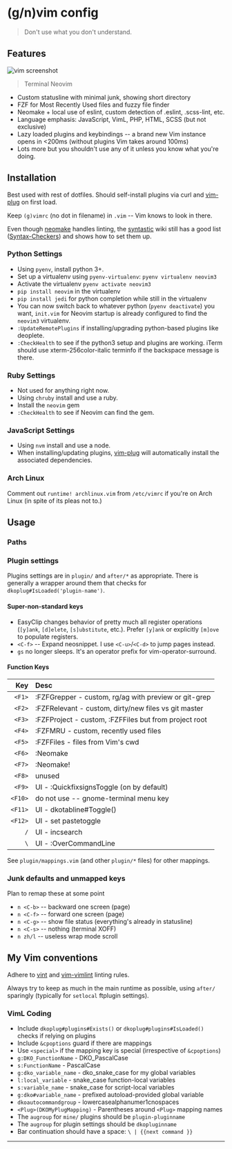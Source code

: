 # (g/n)vim config

> Don't use what you don't understand.

## Features

![vim screenshot][screenshot]
> Terminal Neovim

- Custom statusline with minimal junk, showing short directory
- FZF for Most Recently Used files and fuzzy file finder
- Neomake + local use of eslint, custom detection of .eslint, .scss-lint,
  etc.
- Language emphasis: JavaScript, VimL, PHP, HTML, SCSS (but not exclusive)
- Lazy loaded plugins and keybindings -- a brand new Vim instance opens in
  <200ms (without plugins Vim takes around 100ms)
- Lots more but you shouldn't use any of it unless you know what you're doing.

## Installation

Best used with rest of dotfiles. Should self-install plugins via curl and
[vim-plug] on first load.

Keep `(g)vimrc` (no dot in filename) in `.vim` -- Vim knows to look in there.

Even though [neomake] handles linting, the [syntastic] wiki still has a good
list ([Syntax-Checkers]) and shows how to set them up.

### Python Settings

- Using `pyenv`, install python 3+.
- Set up a virtualenv using `pyenv-virtualenv`: `pyenv virtualenv neovim3`
- Activate the virtualenv `pyenv activate neovim3`
- `pip install neovim` in the virtualenv
- `pip install jedi` for python completion while still in the virtualenv
- You can now switch back to whatever python (`pyenv deactivate`) you want,
  `init.vim` for Neovim startup is already configured to find the `neovim3`
  virtualenv.
- `:UpdateRemotePlugins` if installing/upgrading python-based plugins like
  deoplete.
- `:CheckHealth` to see if the python3 setup and plugins are working. iTerm
  should use xterm-256color-italic terminfo if the backspace message is there.

### Ruby Settings

- Not used for anything right now.
- Using `chruby` install and use a ruby.
- Install the `neovim` gem
- `:CheckHealth` to see if Neovim can find the gem.

### JavaScript Settings

- Using `nvm` install and use a node.
- When installing/updating plugins, [vim-plug] will automatically install the
  associated dependencies.

### Arch Linux

Comment out `runtime! archlinux.vim` from `/etc/vimrc` if you're on Arch Linux
(in spite of its pleas not to.)

## Usage

### Paths

### Plugin settings

Plugins settings are in `plugin/` and `after/*` as appropriate. There
is generally a wrapper around them that checks for
`dkoplug#IsLoaded('plugin-name')`.

#### Super-non-standard keys

- EasyClip changes behavior of pretty much all register operations (`[y]ank`,
  `[d]elete`, `[s]ubstitute`, etc.). Prefer `[y]ank` or explicitly `[m]ove` to
  populate registers.
- `<C-f>` -- Expand neosnippet. I use `<C-u>`/`<C-d>` to jump pages instead.
- `gs` no longer sleeps. It's an operator prefix for vim-operator-surround.

#### Function Keys

|     Key | Desc                                                               |
| ------: | :----------------------------------------------------------------- |
|  `<F1>` | :FZFGrepper - custom, rg/ag with preview or git-grep |
|  `<F2>` | :FZFRelevant - custom, dirty/new files vs git master |
|  `<F3>` | :FZFProject - custom, :FZFFiles but from project root |
|  `<F4>` | :FZFMRU - custom, recently used files |
|  `<F5>` | :FZFFiles - files from Vim's cwd |
|  `<F6>` | :Neomake |
|  `<F7>` | :Neomake! |
|  `<F8>` | unused |
|  `<F9>` | UI - :QuickfixsignsToggle (on by default) |
| `<F10>` | do not use -- gnome-terminal menu key |
| `<F11>` | UI - dkotabline#Toggle() |
| `<F12>` | UI - set pastetoggle |
|    `/`  | UI - incsearch |
|    `\`  | UI - :OverCommandLine |

See `plugin/mappings.vim` (and other `plugin/*` files) for other mappings.

### Junk defaults and unmapped keys

Plan to remap these at some point

- `n <C-b>` -- backward one screen (page)
- `n <C-f>` -- forward one screen (page)
- `n <C-g>` -- show file status (everything's already in statusline)
- `n <C-s>` -- nothing (terminal XOFF)
- `n zh/l`  -- useless wrap mode scroll

## My Vim conventions

Adhere to [vint](https://github.com/Kuniwak/vint) and
[vim-vimlint](https://github.com/syngan/vim-vimlint) linting rules.

Always try to keep as much in the main runtime as possible, using `after/`
sparingly (typically for `setlocal` ftplugin settings).

### VimL Coding

- Include `dkoplug#plugins#Exists()` or `dkoplug#plugins#IsLoaded()` checks if
  relying on plugins
- Include `&cpoptions` guard if there are mappings
- Use `<special>` if the mapping key is special (irrespective of `&cpoptions`)
- `g:DKO_FunctionName` - DKO_PascalCase
- `s:FunctionName` - PascalCase
- `g:dko_variable_name` - dko_snake_case for my global variables
- `l:local_variable` - snake_case function-local variables
- `s:variable_name` - snake_case for script-local variables
- `g:dko#variable_name` - prefixed autoload-provided global variable
- `dkoautocommandgroup` - lowercasealphanumer1cnospaces
- `<Plug>(DKOMyPlugMapping)` - Parentheses around `<Plug>` mapping names
- The `augroup` for `mine/` plugins should be `plugin-pluginname`
- The `augroup` for plugin settings should be `dkopluginname`
- Bar continuation should have a space: `\ | {{next command }}`

----

[screenshot]: https://raw.githubusercontent.com/davidosomething/dotfiles/0f8a58661c3a3c111d9cc1332d5ab3962aaf1dd9/meta/vim-potatopro.png
[Syntax-Checkers]: https://github.com/scrooloose/syntastic/wiki/Syntax-Checkers
[syntastic]: https://github.com/scrooloose/syntastic
[neomake]: https://github.com/neomake/neomake
[vim-plug]: https://github.com/junegunn/vim-plug
